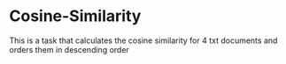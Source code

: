 # Cosine-Similarity
This is a task that calculates the cosine similarity for 4 txt documents and orders them in descending order
